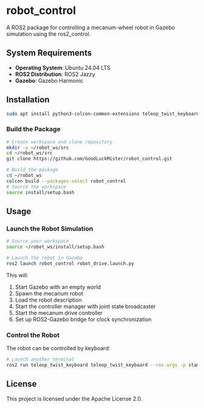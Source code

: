 # robot_control

A ROS2 package for controlling a mecanum-wheel robot in Gazebo simulation using the ros2_control.

## System Requirements

- **Operating System**: Ubuntu 24.04 LTS
- **ROS2 Distribution**: ROS2 Jazzy
- **Gazebo**: Gazebo Harmonic

## Installation

```bash
sudo apt install python3-colcon-common-extensions teleop_twist_keyboard ros-jazzy-gz-ros2-control 
```


### Build the Package

```bash
# Create workspace and clone repository
mkdir -p ~/robot_ws/src
cd ~/robot_ws/src
git clone https://github.com/GoodLuckMister/robot_control.git

# Build the package
cd ~/robot_ws
colcon build --packages-select robot_control
# Source the workspace
source install/setup.bash
```

## Usage

### Launch the Robot Simulation

```bash
# Source your workspace
source ~/robot_ws/install/setup.bash

# Launch the robot in Gazebo
ros2 launch robot_control robot_drive.launch.py
```

This will:
1. Start Gazebo with an empty world
2. Spawn the mecanum robot
3. Load the robot description
4. Start the controller manager with joint state broadcaster
5. Start the mecanum drive controller
6. Set up ROS2-Gazebo bridge for clock synchronization

### Control the Robot

The robot can be controlled by keyboard:

```bash
# Launch another terminal 
ros2 run teleop_twist_keyboard teleop_twist_keyboard --ros-args -p stamped:=true
```

## License

This project is licensed under the Apache License 2.0.

